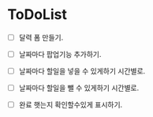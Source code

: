 # ToDoList

- [ ] 달력 폼 만들기.

- [ ] 날짜마다 팝업기능 추가하기.

- [ ] 날짜마다 할일을 넣을 수 있게하기 시간별로.

- [ ] 날짜마다 할일을 뺄 수 있게하기 시간별로.

- [ ] 완료 햇는지 확인할수있게 표시하기.


